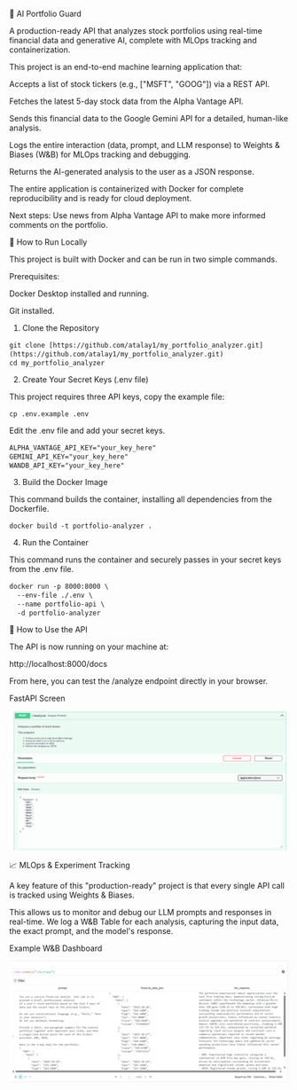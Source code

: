 🤖 AI Portfolio Guard

A production-ready API that analyzes stock portfolios using real-time financial data and generative AI, complete with MLOps tracking and containerization.

This project is an end-to-end machine learning application that:

Accepts a list of stock tickers (e.g., ["MSFT", "GOOG"]) via a REST API.

Fetches the latest 5-day stock data from the Alpha Vantage API.

Sends this financial data to the Google Gemini API for a detailed, human-like analysis.

Logs the entire interaction (data, prompt, and LLM response) to Weights & Biases (W&B) for MLOps tracking and debugging.

Returns the AI-generated analysis to the user as a JSON response.

The entire application is containerized with Docker for complete reproducibility and is ready for cloud deployment.

Next steps: Use news from Alpha Vantage API to make more informed comments on the portfolio.

🚀 How to Run Locally

This project is built with Docker and can be run in two simple commands.

Prerequisites:

Docker Desktop installed and running.

Git installed.

1. Clone the Repository
```
git clone [https://github.com/atalay1/my_portfolio_analyzer.git](https://github.com/atalay1/my_portfolio_analyzer.git)
cd my_portfolio_analyzer
```

2. Create Your Secret Keys (.env file)

This project requires three API keys, copy the example file:
```
cp .env.example .env
```

Edit the .env file and add your secret keys.
```
ALPHA_VANTAGE_API_KEY="your_key_here"
GEMINI_API_KEY="your_key_here"
WANDB_API_KEY="your_key_here"
```

3. Build the Docker Image

This command builds the container, installing all dependencies from the Dockerfile.
```
docker build -t portfolio-analyzer .
```

4. Run the Container

This command runs the container and securely passes in your secret keys from the .env file.
```
docker run -p 8000:8000 \
  --env-file ./.env \
  --name portfolio-api \
  -d portfolio-analyzer
```

🔬 How to Use the API

The API is now running on your machine at:

http://localhost:8000/docs

From here, you can test the /analyze endpoint directly in your browser.

FastAPI Screen

![FastAPI Docs](docs/portfolio_guard_api.png)


📈 MLOps & Experiment Tracking

A key feature of this "production-ready" project is that every single API call is tracked using Weights & Biases.

This allows us to monitor and debug our LLM prompts and responses in real-time. We log a W&B Table for each analysis, capturing the input data, the exact prompt, and the model's response.

Example W&B Dashboard

![W&B Dashboard](docs/portfolio_guard_wb.png)
